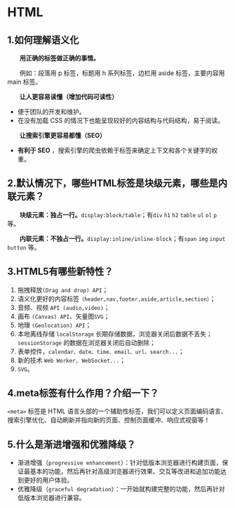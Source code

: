 # HTML

## 1.如何理解语义化

　　**用正确的标签做正确的事情。**

　　例如：段落用 p 标签，标题用 h 系列标签，边栏用 aside 标签，主要内容用 main 标签。

　　**让人更容易读懂（增加代码可读性）**

- 便于团队的开发和维护。
- 在没有加载 CSS 的情况下也能呈现较好的内容结构与代码结构，易于阅读。

　　**让搜索引擎更容易都懂（SEO）**

- **有利于 SEO** ，搜索引擎的爬虫依赖于标签来确定上下文和各个关键字的权重。



## 2.默认情况下，哪些HTML标签是块级元素，哪些是内联元素？

　　**块级元素：独占一行。**`display:block/table`；有`div` `h1` `h2` `table` `ul` `ol` `p` 等。

　　**内联元素：不独占一行。**`display:inline/inline-block`；有`span` `img` `input` `button` 等。

## 3.HTML5有哪些新特性？

1. 拖拽释放`(Drag and drop) API`；
2. 语义化更好的内容标签`（header,nav,footer,aside,article,section）`；
3. 音频、视频 `API (audio,video)`；
4. 画布 `(Canvas) API`、矢量图`SVG`；
5. 地理 `(Geolocation) API`；
6. 本地离线存储 `localStorage` 长期存储数据，浏览器关闭后数据不丢失； `sessionStorage` 的数据在浏览器关闭后自动删除；
7. 表单控件，`calendar、date、time、email、url、search...`；
8. 新的技术 `Web Worker, WebSocket...`；
9. `SVG`。

## 4.meta标签有什么作用？介绍一下？

`<meta>` 标签是 HTML 语言头部的一个辅助性标签，我们可以定义页面编码语言、搜索引擎优化、自动刷新并指向新的页面、控制页面缓冲、响应式视窗等！

## 5.什么是渐进增强和优雅降级？

- 渐进增强（`progressive enhancement`）：针对低版本浏览器进行构建页面，保证最基本的功能，然后再针对高级浏览器进行效果、交互等改进和追加功能达到更好的用户体验。
- 优雅降级（`graceful degradation`）：一开始就构建完整的功能，然后再针对低版本浏览器进行兼容。

